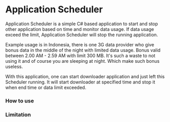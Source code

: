 
# Application Scheduler

Application Scheduler is a simple C# based application to start and stop other application based on time and monitor 
data usage. If data usage exceed the limit, Application Scheduler will stop the running application.

Example usage is in Indonesia, there is one 3G data provider who give bonus data in the middle 
of the night with limited data usage. Bonus valid between 2.00 AM - 2.59 AM
with limit 300 MB. It's such a waste to not using it and of course you are sleeping at night.
Which make such bonus useless.

With this application, one can start downloader application and just left this Scheduler running. 
It will start downloader at specified time and stop it when end time or data limit exceeded.

### How to use



### Limitation


